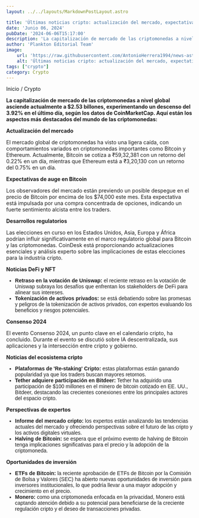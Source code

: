 ```yaml
---
layout: ../../layouts/MarkdownPostLayout.astro

title: 'Últimas noticias cripto: actualización del mercado, expectativas de auge de bitcoin y desarrollos regulatorios'
date: 'Junio 06, 2024'
pubDate: '2024-06-06T15:17:00'
description: 'La capitalización de mercado de las criptomonedas a nivel global asciende actualmente a $2.53 billones, experimentando un descenso del 3.92% el último día.'
author: 'Plankton Editorial Team'
image:
    url: 'https://raw.githubusercontent.com/AntonioHerrera1994/news-astro/master/src/assets/crypto/crypto172.webp'
    alt: 'Últimas noticias cripto: actualización del mercado, expectativas de auge de bitcoin y desarrollos regulatorios'
tags: ["crypto"]
category: Crypto
---
```

<style>
    ul{
         font-family: 'Helvetica', sans-serif;
    }
</style>

<span><a href="/" style="text-decoration:none;color:#0F1416">Inicio</a> / <a href="/crypto" style="text-decoration:none;color:#0F1416">Crypto</a></span>

<p style="font-weight: bold;">La capitalización de mercado de las criptomonedas a nivel global asciende actualmente a $2.53 billones, experimentando un descenso del 3.92% en el último día, según los datos de CoinMarketCap. Aquí están los aspectos más destacados del mundo de las criptomonedas:</p>

**Actualización del mercado**

El mercado global de criptomonedas ha visto una ligera caída, con comportamientos variados en criptomonedas importantes como Bitcoin y Ethereum. Actualmente, Bitcoin se cotiza a ₹59,32,381 con un retorno del 0.22% en un día, mientras que Ethereum está a ₹3,20,130 con un retorno del 0.75% en un día.

**Expectativas de auge en Bitcoin**

Los observadores del mercado están previendo un posible despegue en el precio de Bitcoin por encima de los $74,000 este mes. Esta expectativa está impulsada por una compra concentrada de opciones, indicando un fuerte sentimiento alcista entre los traders.

**Desarrollos regulatorios**

Las elecciones en curso en los Estados Unidos, Asia, Europa y África podrían influir significativamente en el marco regulatorio global para Bitcoin y las criptomonedas. CoinDesk está proporcionando actualizaciones esenciales y análisis experto sobre las implicaciones de estas elecciones para la industria cripto.

**Noticias DeFi y NFT**

<ul>
<li><span style="font-weight:bold">Retraso en la votación de Uniswap:</span> el reciente retraso en la votación de Uniswap subraya los desafíos que enfrentan los stakeholders de DeFi para alinear sus intereses.</li>
<li><span style="font-weight:bold">Tokenización de activos privados:</span>  se está debatiendo sobre las promesas y peligros de la tokenización de activos privados, con expertos evaluando los beneficios y riesgos potenciales.</li>
</ul>

**Consenso 2024**

El evento Consenso 2024, un punto clave en el calendario cripto, ha concluido. Durante el evento se discutió sobre IA descentralizada, sus aplicaciones y la intersección entre cripto y gobierno.

**Noticias del ecosistema cripto**

<ul>
<li><span style="font-weight:bold">Plataformas de 'Re-staking' Cripto:</span> estas plataformas están ganando popularidad ya que los traders buscan mayores retornos.</li>
<li><span style="font-weight:bold">Tether adquiere participación en Bitdeer:</span> Tether ha adquirido una participación de $100 millones en el minero de bitcoin cotizado en EE. UU., Bitdeer, destacando las crecientes conexiones entre los principales actores del espacio cripto.</li>
</ul>

**Perspectivas de expertos**

<ul>
<li><span style="font-weight:bold">Informe del mercado cripto:</span> los expertos están analizando las tendencias actuales del mercado y ofreciendo perspectivas sobre el futuro de las cripto y los activos digitales virtuales.</li>
<li><span style="font-weight:bold">Halving de Bitcoin:</span> se espera que el próximo evento de halving de Bitcoin tenga implicaciones significativas para el precio y la adopción de la criptomoneda.</li>
</ul>

**Oportunidades de inversión**

<ul>
<li><span style="font-weight:bold">ETFs de Bitcoin:</span> la reciente aprobación de ETFs de Bitcoin por la Comisión de Bolsa y Valores (SEC) ha abierto nuevas oportunidades de inversión para inversores institucionales, lo que podría llevar a una mayor adopción y crecimiento en el precio.</li>
<li><span style="font-weight:bold">Monero:</span> como una criptomoneda enfocada en la privacidad, Monero está captando atención debido a su potencial para beneficiarse de la creciente regulación cripto y el deseo de transacciones privadas.</li>
</ul>
